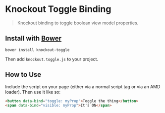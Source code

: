 # Knockout Toggle Binding

> Knockout binding to toggle boolean view model properties.

## Install with [Bower](http://bower.io/)

```
bower install knockout-toggle
```

Then add `knockout.toggle.js` to your project.

## How to Use

Include the script on your page (either via a normal script tag or via an AMD loader). Then use it like so:

```html
<button data-bind="toggle: myProp">Toggle the thing</button>
<span data-bind="visible: myProp">It's ON</span>
```